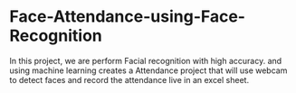 # Face-Attendance-using-Face-Recognition
In this project, we are perform Facial recognition with high accuracy. and using machine learning creates a Attendance project that will use webcam to detect faces and record the attendance live in an excel sheet.

